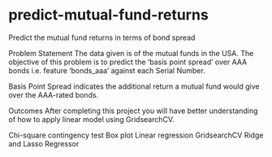 # predict-mutual-fund-returns
Predict the mutual fund returns in terms of bond spread

Problem Statement
The data given is of the mutual funds in the USA. The objective of this problem is to predict the ‘basis point spread’ over AAA bonds i.e. feature ‘bonds_aaa’ against each Serial Number.

Basis Point Spread indicates the additional return a mutual fund would give over the AAA-rated bonds.

Outcomes
After completing this project you will have better understanding of how to apply linear model using GridsearchCV.

Chi-square contingency test
Box plot
Linear regression
GridsearchCV
Ridge and Lasso Regressor

